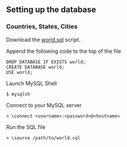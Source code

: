 
## Setting up the database

### Countries, States, Cities

Download the [world.sql](https://github.com/dr5hn/countries-states-cities-database/blob/master/sql/world.sql) script.

Append the following code to the top of the file

    DROP DATABASE IF EXISTS world;
    CREATE DATABASE world;
    USE world;

Launch MySQL Shell 

    $ mysqlsh

Connect to your MySQL server 

    > \connect <username>:<password>@<hostname>

Run the SQL file

    > \source /path/to/world.sql
